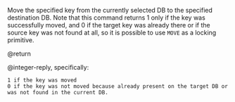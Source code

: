 

Move the specified key from the currently selected DB to the specified
destination DB. Note that this command returns 1 only if the key was
successfully moved, and 0 if the target key was already there or if the
source key was not found at all, so it is possible to use `MOVE` as a locking
primitive.

@return

@integer-reply, specifically:

    1 if the key was moved
    0 if the key was not moved because already present on the target DB or was not found in the current DB.



[1]: /p/redis/wiki/ReplyTypes